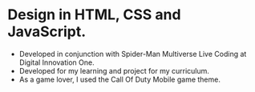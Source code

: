 # Design in HTML, CSS and JavaScript.
- Developed in conjunction with Spider-Man Multiverse Live Coding at Digital Innovation One.
- Developed for my learning and project for my curriculum.
- As a game lover, I used the Call Of Duty Mobile game theme.